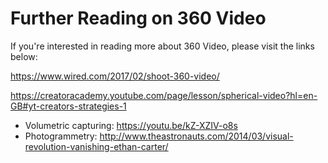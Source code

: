 # Further Reading on 360 Video

If you're interested in reading more about 360 Video, please visit the links below:

https://www.wired.com/2017/02/shoot-360-video/

https://creatoracademy.youtube.com/page/lesson/spherical-video?hl=en-GB#yt-creators-strategies-1

- Volumetric capturing: https://youtu.be/kZ-XZIV-o8s
- Photogrammetry: http://www.theastronauts.com/2014/03/visual-revolution-vanishing-ethan-carter/